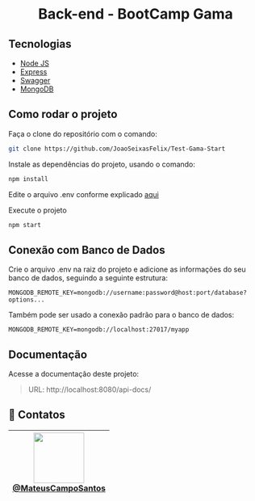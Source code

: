 <h1 align="center">Back-end - BootCamp Gama</h1>

## Tecnologias

- [Node JS](https://nodejs.org/en/)
- [Express](https://expressjs.com/pt-br/)
- [Swagger](https://swagger.io/)
- [MongoDB](https://www.mongodb.com/pt-br)

## Como rodar o projeto

Faça o clone do repositório com o comando:

```bash
git clone https://github.com/JoaoSeixasFelix/Test-Gama-Start
```

Instale as dependências do projeto, usando o comando:

```bash
npm install
```

Edite o arquivo .env conforme explicado [aqui](https://github.com/MateusCampoSantos/finderChallenge#conexão-com-banco-de-dados)

Execute o projeto

```bash
npm start
```

## Conexão com Banco de Dados

Crie o arquivo .env na raiz do projeto e adicione as informações do seu banco de dados, seguindo a seguinte estrutura:

```env
MONGODB_REMOTE_KEY=mongodb://username:password@host:port/database?options...
```

Também pode ser usado a conexão padrão para o banco de dados:

```env
MONGODB_REMOTE_KEY=mongodb://localhost:27017/myapp
```

## Documentação

Acesse a documentação deste projeto:

> URL: http://localhost:8080/api-docs/

## 📱 Contatos

| [<img src="https://avatars.githubusercontent.com/u/83595554?v=4" width="100"><br> @MateusCampoSantos](https://github.com/MateusCampoSantos) |
| :-----------------------------------------------------------------------------------------------------------------------------------------: |